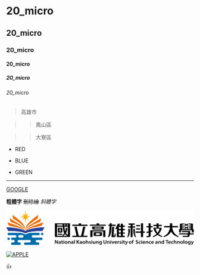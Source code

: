 # 20_micro
## 20_micro
### 20_micro
#### 20_micro
##### 20_micro
###### 20_micro

> 高雄市

>> 鳳山區

>> 大寮區


* RED

* BLUE

* GREEN

---

[GOOGLE](https://google.com)

 **粗體字**
 ~~刪除線~~
 *斜體字*
 
 ![NKUST](SH_LOGO.png "高科大")



[![APPLE](https://img.youtube.com/vi/b13xnFp_LJs/0.jpg "00")](https://www.youtube.com/watch?v=b13xnFp_LJs "APPLE發布")

 
 :+1:
